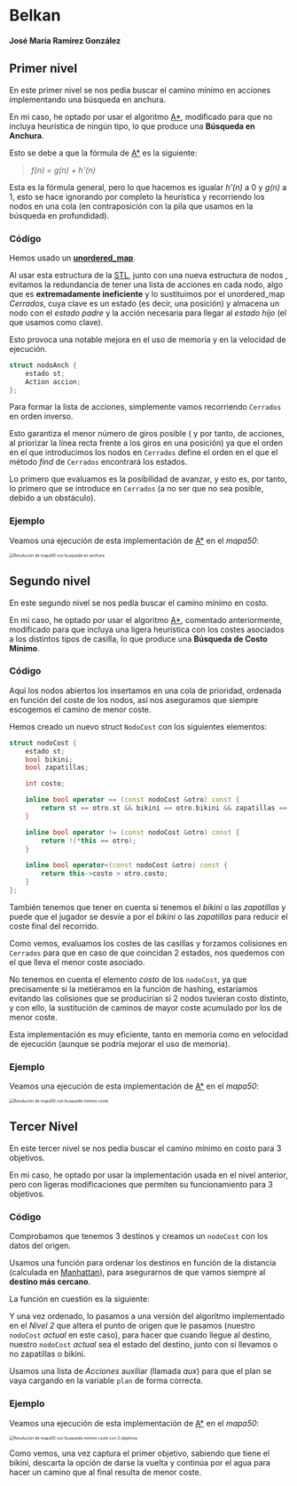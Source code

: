 # Belkan

#### José María Ramírez González

## Primer nivel

En este primer nivel se nos pedía buscar el camino mínimo en acciones implementando una búsqueda en anchura.

En mi caso, he optado por usar el algoritmo [A*](https://es.wikipedia.org/wiki/Algoritmo_de_b%C3%BAsqueda_A*), modificado para que no incluya heurística de ningún tipo, lo que produce una **Búsqueda en Anchura**.

Esto se debe a que la fórmula de [A*](https://es.wikipedia.org/wiki/Algoritmo_de_b%C3%BAsqueda_A*) es la siguiente:

> *f(n) = g(n) + h'(n)*

Esta es la fórmula general, pero lo que hacemos es igualar *h'(n)* a 0 y *g(n)* a 1, esto se hace ignorando por completo la heurística y recorriendo los nodos en una cola (en contraposición con la pila que usamos en la búsqueda en profundidad).

### Código

Hemos usado un **[unordered_map](https://www.geeksforgeeks.org/unordered_map-in-cpp-stl/)**.

Al usar esta estructura de la [STL](https://www.geeksforgeeks.org/the-c-standard-template-library-stl/), junto con una nueva estructura de nodos , evitamos la redundancia de tener una lista de acciones en cada nodo, algo que es **extremadamente ineficiente** y lo sustituimos por el unordered_map *Cerrados*, cuya clave es un estado (es decir, una posición) y almacena un nodo con el *estado padre* y la acción necesaria para llegar al *estado hijo* (el que usamos como clave).

Esto provoca una notable mejora en el uso de memoria y en la velocidad de ejecución.

~~~c++
struct nodoAnch {
	estado st;
	Action accion;
};
~~~

Para formar la lista de acciones, simplemente vamos recorriendo `Cerrados` en orden inverso.

Esto garantiza el menor número de giros posible ( y por tanto, de acciones, al priorizar la línea recta frente a los giros en una posición) ya que el orden en el que introducimos los nodos en `Cerrados` define el orden en el que el método *find* de `Cerrados` encontrará los estados.

Lo primero que evaluamos es la posibilidad de avanzar, y esto es, por tanto, lo primero que se introduce en `Cerrados` (a no ser que no sea posible, debido a un obstáculo).

### Ejemplo

Veamos una ejecución de esta implementación de [A*](https://es.wikipedia.org/wiki/Algoritmo_de_b%C3%BAsqueda_A*) en el *mapa50*:

<img src="/home/jmramirez/Imágenes/Belkan/Belkan_Anchura.png" alt="Resolución de mapa50 con busqueda en anchura" title="Resolución de mapa50 usando A* con h(n) = 0" style="zoom:50%;" />

## Segundo nivel

En este segundo nivel se nos pedía buscar el camino mínimo en costo.

En mi caso, he optado por usar el algoritmo [A*](https://es.wikipedia.org/wiki/Algoritmo_de_b%C3%BAsqueda_A*), comentado anteriormente, modificado para que incluya una ligera heurística con los costes asociados a los distintos tipos de casilla, lo que produce una **Búsqueda de Costo Mínimo**.

### Código

Aquí los nodos abiertos los insertamos en una cola de prioridad, ordenada en función del coste de los nodos, así nos aseguramos que siempre escogemos el camino de menor coste.

Hemos creado un nuevo struct `NodoCost` con los siguientes elementos:

~~~c++
struct nodoCost {
	estado st;
    bool bikini;
    bool zapatillas;

    int costo;

    inline bool operator == (const nodoCost &otro) const {
        return st == otro.st && bikini == otro.bikini && zapatillas == otro.zapatillas;
    }

    inline bool operator != (const nodoCost &otro) const {
        return !(*this == otro);
    }
      
    inline bool operator<(const nodoCost &otro) const {
        return this->costo > otro.costo;
    }
};
~~~

También tenemos que tener en cuenta si tenemos el *bikini* o las *zapatillas* y puede que el jugador se desvíe a por el *bikini* o las *zapatillas* para reducir el coste final del recorrido.

Como vemos, evaluamos los costes de las casillas y forzamos colisiones en `Cerrados` para que en caso de que coincidan 2 estados, nos quedemos con el que lleva el menor coste asociado.

No tenemos en cuenta el elemento *costo* de los `nodoCost`, ya que precisamente si la metiéramos en la función de hashing, estaríamos evitando las colisiones que se producirían si 2 nodos tuvieran costo distinto, y con ello, la sustitución de caminos de mayor coste acumulado por los de menor coste.

Esta implementación es muy eficiente, tanto en memoria como en velocidad de ejecución (aunque se podría mejorar el uso de memoria).

### Ejemplo

Veamos una ejecución de esta implementación de [A*](https://es.wikipedia.org/wiki/Algoritmo_de_b%C3%BAsqueda_A*) en el *mapa50*:

<img src="/home/jmramirez/Imágenes/Belkan/Belkan_Costo.png" alt="Resolución de mapa50 con busqueda mínimo costo" title="Resolución de mapa50 usando A* coste mínimo" style="zoom:50%;" />

## Tercer Nivel

En este tercer nivel se nos pedía buscar el camino mínimo en costo para 3 objetivos.

En mi caso, he optado por usar la implementación usada en el nivel anterior, pero con ligeras modificaciones que permiten su funcionamiento para 3 objetivos.

### Código

Comprobamos que tenemos 3 destinos  y creamos un `nodoCost` con los datos del origen.

Usamos una función para ordenar los destinos en función de la distancia (calculada en [Manhattan](https://es.wikipedia.org/wiki/Geometr%C3%ADa_del_taxista)), para asegurarnos de que vamos siempre al **destino más cercano**.

La función en cuestión es la siguiente:

Y una vez ordenado, lo pasamos a una versión del algoritmo implementado en el *Nivel 2* que altera el punto de origen que le pasamos (nuestro `nodoCost` *actual* en este caso), para hacer que cuando llegue al destino, nuestro `nodoCost` *actual* sea el estado del destino, junto con si llevamos o no zapatillas o bikini.

Usamos una lista de *Acciones* auxiliar (llamada *aux*) para que el plan se vaya cargando en la variable `plan` de forma correcta.

### Ejemplo

Veamos una ejecución de esta implementación de [A*](https://es.wikipedia.org/wiki/Algoritmo_de_b%C3%BAsqueda_A*) en el *mapa50*:

<img src="/home/jmramirez/Imágenes/Belkan/Belkan_Costo_3objs.png" alt="Resolución de mapa50 con busqueda mínimo costo con 3 objetivos" title="Resolución de mapa50 usando A* coste mínimo 3 objs" style="zoom:50%;" />

Como vemos, una vez captura el primer objetivo, sabiendo que tiene el bikini, descarta la opción de darse la vuelta y continúa por el agua para hacer un camino que al final resulta de menor coste.